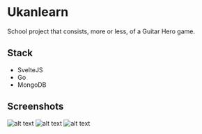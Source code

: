 # Ukanlearn

School project that consists, more or less, of a Guitar Hero game.

## Stack
- SvelteJS
- Go
- MongoDB

## Screenshots

![alt text](https://github.com/BenoitPingris/ukanlearn-frontend/blob/master/res/tune_guitar.png?raw=true)
![alt text](https://github.com/BenoitPingris/ukanlearn-frontend/blob/master/res/tune_uk.png?raw=true)
![alt text](https://github.com/BenoitPingris/ukanlearn-frontend/blob/master/res/play.png?raw=true)

